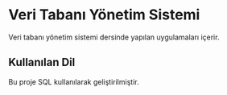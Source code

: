 # Veri Tabanı Yönetim Sistemi
Veri tabanı yönetim sistemi dersinde yapılan uygulamaları içerir.

## Kullanılan Dil
Bu proje SQL kullanılarak geliştirilmiştir.
